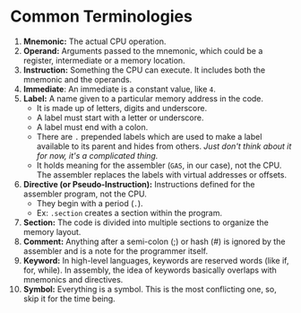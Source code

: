 # Common Terminologies

1. **Mnemonic:** The actual CPU operation.
2. **Operand:** Arguments passed to the mnemonic, which could be a register, intermediate or a memory location.
3. **Instruction:** Something the CPU can execute. It includes both the mnemonic and the operands.
4. **Immediate**: An immediate is a constant value, like `4`.
5. **Label:** A name given to a particular memory address in the code.
   * It is made up of letters, digits and underscore.
   * A label must start with a letter or underscore.
   * A label must end with a colon.
   * There are `.` prepended labels which are used to make a label available to its parent and hides from others. _Just don't think about it for now, it's a complicated thing._
   * It holds meaning for the assembler (`GAS`, in our case), not the CPU. The assembler replaces the labels with virtual addresses or offsets.
6. **Directive (or Pseudo-Instruction):** Instructions defined for the assembler program, not the CPU.
   * They begin with a period (`.`).
   * Ex: `.section` creates a section within the program.
7. **Section:** The code is divided into multiple sections to organize the memory layout.
8. **Comment:** Anything after a semi-colon (;) or hash (#) is ignored by the assembler and is a note for the programmer itself.
9. **Keyword:** In high-level languages, keywords are reserved words (like if, for, while). In assembly, the idea of keywords basically overlaps with mnemonics and directives.
10. **Symbol:** Everything is a symbol. This is the most conflicting one, so, skip it for the time being.
